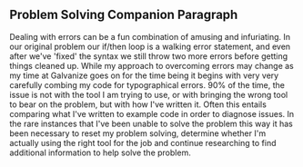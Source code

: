 ## Problem Solving Companion Paragraph
Dealing with errors can be a fun combination of amusing and infuriating.  In our original problem our if/then loop is a walking error statement, and even after we've 'fixed' the syntax we still throw two more errors before getting things cleaned up.
	While my approach to overcoming errors may change as my time at Galvanize goes on for the time being it begins with very very carefully combing my code for typographical errors.  90% of the time, the issue is not with the tool I am trying to use, or with bringing the wrong tool to bear on the problem, but with how I've written it.  Often this entails comparing what I've written to example code in order to diagnose issues.  In the rare instances that I've been unable to solve the problem this way it has been necessary to reset my problem solving, determine whether I'm actually using the right tool for the job and continue researching to find additional information to help solve the problem.

